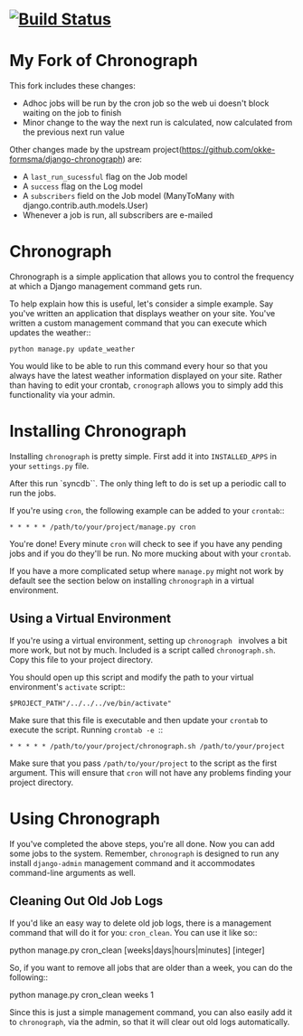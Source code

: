 [![Build Status](https://buildhive.cloudbees.com/job/tim-patterson/job/django-chronograph/badge/icon)](https://buildhive.cloudbees.com/job/tim-patterson/job/django-chronograph/)
======================
My Fork of Chronograph
======================
This fork includes these changes:
 - Adhoc jobs will be run by the cron job so the web ui doesn't block waiting on the job to finish
 - Minor change to the way the next run is calculated, now calculated from the previous next run value

Other changes made by the upstream project(https://github.com/okke-formsma/django-chronograph) are:
 - A `last_run_sucessful` flag on the Job model
 - A `success` flag on the Log model
 - A `subscribers` field on the Job model (ManyToMany with django.contrib.auth.models.User)
 - Whenever a job is run, all subscribers are e-mailed

Chronograph
===========

Chronograph is a simple application that allows you to control the frequency at
which a Django management command gets run.

To help explain how this is useful, let's consider a simple example.  Say you've
written an application that displays weather on your site.  You've written a
custom management command that you can execute which updates the weather::

    python manage.py update_weather

You would like to be able to run this command every hour so that you always have
the latest weather information displayed on your site.  Rather than having to
edit your crontab, ``cronograph`` allows you to simply add this functionality
via your admin.

Installing Chronograph
======================

Installing ``chronograph`` is pretty simple.  First add it into ``INSTALLED_APPS``
in your ``settings.py`` file.

After this run `syncdb``.  The only thing left to do is set up a periodic call to
run the jobs.

If you're using `cron`, the following example can be added to your `crontab`::

    * * * * * /path/to/your/project/manage.py cron

You're done!  Every minute ``cron`` will check to see if you have any pending jobs
and if you do they'll be run.  No more mucking about with your ``crontab``.

If you have a more complicated setup where ``manage.py`` might not work by default
see the section below on installing ``chronograph`` in a virtual environment.


Using a Virtual Environment
---------------------------

If you're using a virtual environment, setting up ``chronograph `` involves a bit more
work, but not by much.  Included is a script called ``chronograph.sh``.  Copy this file
to your project directory.

You should open up this script and modify the path to your virtual environment's ``activate``
script::

    $PROJECT_PATH"/../../../ve/bin/activate"

Make sure that this file is executable and then update your ``crontab`` to execute the
script.  Running ``crontab -e ``::

    * * * * * /path/to/your/project/chronograph.sh /path/to/your/project

Make sure that you pass ``/path/to/your/project`` to the script as the first argument.
This will ensure that ``cron`` will not have any problems finding your project directory.


Using Chronograph
=================

If you've completed the above steps, you're all done.  Now you can add some jobs to the system.
Remember, ``chronograph`` is designed to run any install ``django-admin`` management command and
it accommodates command-line arguments as well.

Cleaning Out Old Job Logs
-------------------------

If you'd like an easy way to delete old job logs, there is a management command that will do it for
you: ``cron_clean``.  You can use it like so::

  python manage.py cron_clean [weeks|days|hours|minutes] [integer]

So, if you want to remove all jobs that are older than a week, you can do the following::

  python manage.py cron_clean weeks 1

Since this is just a simple management command, you can also easily add it to ``chronograph``, via the
admin, so that it will clear out old logs automatically.

